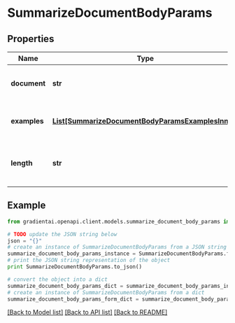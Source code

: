 # SummarizeDocumentBodyParams


## Properties
Name | Type | Description | Notes
------------ | ------------- | ------------- | -------------
**document** | **str** | The document to summarize. | 
**examples** | [**List[SummarizeDocumentBodyParamsExamplesInner]**](SummarizeDocumentBodyParamsExamplesInner.md) | Examples of how to summarize documents. | [optional] 
**length** | **str** | Roughly how long the summary should be. | [optional] 

## Example

```python
from gradientai.openapi.client.models.summarize_document_body_params import SummarizeDocumentBodyParams

# TODO update the JSON string below
json = "{}"
# create an instance of SummarizeDocumentBodyParams from a JSON string
summarize_document_body_params_instance = SummarizeDocumentBodyParams.from_json(json)
# print the JSON string representation of the object
print SummarizeDocumentBodyParams.to_json()

# convert the object into a dict
summarize_document_body_params_dict = summarize_document_body_params_instance.to_dict()
# create an instance of SummarizeDocumentBodyParams from a dict
summarize_document_body_params_form_dict = summarize_document_body_params.from_dict(summarize_document_body_params_dict)
```
[[Back to Model list]](../README.md#documentation-for-models) [[Back to API list]](../README.md#documentation-for-api-endpoints) [[Back to README]](../README.md)


